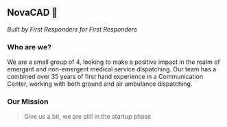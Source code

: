 ## NovaCAD 🚀

_Built by First Responders for First Responders_

### Who are we?

We are a small group of 4, looking to make a positive impact in the realm of emergant and non-emergent medical service dispatching. Our team has a combined over 35 years of first hand experience in a Communication Center,
working with both ground and air ambulance dispatching. 


### Our Mission

> Give us a bit, we are still in the startup phase

<!--

**Here are some ideas to get you started:**

🙋‍♀️ A short introduction - what is your organization all about?
🌈 Contribution guidelines - how can the community get involved?
👩‍💻 Useful resources - where can the community find your docs? Is there anything else the community should know?
🍿 Fun facts - what does your team eat for breakfast?
🧙 Remember, you can do mighty things with the power of [Markdown](https://docs.github.com/github/writing-on-github/getting-started-with-writing-and-formatting-on-github/basic-writing-and-formatting-syntax)
-->
